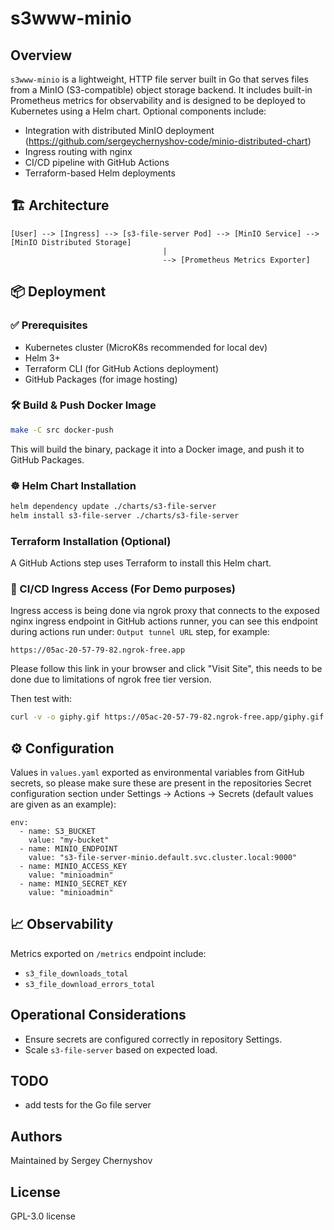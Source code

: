 
# s3www-minio

## Overview

`s3www-minio` is a lightweight, HTTP file server built in Go that serves files from a MinIO (S3-compatible) object storage backend. It includes built-in Prometheus metrics for observability and is designed to be deployed to Kubernetes using a Helm chart. Optional components include:

- Integration with distributed MinIO deployment (<https://github.com/sergeychernyshov-code/minio-distributed-chart>)
- Ingress routing with nginx
- CI/CD pipeline with GitHub Actions
- Terraform-based Helm deployments

## 🏗️ Architecture

```
[User] --> [Ingress] --> [s3-file-server Pod] --> [MinIO Service] --> [MinIO Distributed Storage]
                                  |
                                  --> [Prometheus Metrics Exporter]
```

## 📦 Deployment

### ✅ Prerequisites

- Kubernetes cluster (MicroK8s recommended for local dev)
- Helm 3+
- Terraform CLI (for GitHub Actions deployment)
- GitHub Packages (for image hosting)

### 🛠️ Build & Push Docker Image

```sh
make -C src docker-push
```

This will build the binary, package it into a Docker image, and push it to GitHub Packages.

### ☸️ Helm Chart Installation

```sh
helm dependency update ./charts/s3-file-server
helm install s3-file-server ./charts/s3-file-server
```

### Terraform Installation (Optional)

A GitHub Actions step uses Terraform to install this Helm chart.

### 🔗 CI/CD Ingress Access (For Demo purposes)

Ingress access is being done via ngrok proxy that connects to the exposed nginx ingress endpoint in GitHub actions runner, you can see this endpoint during actions run under:  `Output tunnel URL` step, for example:

```
https://05ac-20-57-79-82.ngrok-free.app
```

Please follow this link in your browser and click "Visit Site", this needs to be done due to limitations of ngrok free tier version.

Then test with:

```sh
curl -v -o giphy.gif https://05ac-20-57-79-82.ngrok-free.app/giphy.gif
```

## ⚙️ Configuration

Values in `values.yaml` exported as environmental variables from GitHub secrets, so please make sure these are present in the repositories Secret configuration section under Settings -> Actions -> Secrets (default values are given as an example):

```
env:
  - name: S3_BUCKET
    value: "my-bucket"
  - name: MINIO_ENDPOINT
    value: "s3-file-server-minio.default.svc.cluster.local:9000"
  - name: MINIO_ACCESS_KEY
    value: "minioadmin"
  - name: MINIO_SECRET_KEY
    value: "minioadmin"
```

## 📈 Observability

Metrics exported on `/metrics` endpoint include:

- `s3_file_downloads_total`
- `s3_file_download_errors_total`

## Operational Considerations

- Ensure secrets are configured correctly in repository Settings.
- Scale `s3-file-server` based on expected load.

## TODO

- add tests for the Go file server

## Authors

Maintained by Sergey Chernyshov

## License

GPL-3.0 license
